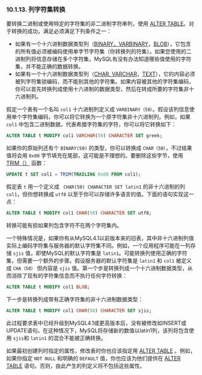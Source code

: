 ### 10.1.13. 列字符集转换

要转换二进制或使用特定的字符集的非二进制字符串列，使用 [ALTER TABLE]()。对于转换的成功，满足必须满足下列条件之一：

* 如果有一个十六进制数据类型列（[BINARY，VARBINARY]()，[BLOB]()），它包含的所有值必须被编码使用单字节字符集（你转换列的符集）。如果您使用的二进制列将信息存储在多个字符集，MySQL有没有办法知道哪些值使用的字符集，并不能正确的数据转换。
* 如果有一个十六进制数据类型列（[CHAR, VARCHAR]()，[TEXT]()），它的内容必须被列字符集锁编码，而不能别其他的字符集。如果内容被其他的字符集编码，你可以首先转换列成使用十六进制的数据类型，然后在转成所要的字符集非十六进制列。

假定一个表有一个名叫 `col1` 十六进制列定义成 `VARBINARY（50）`。假设该列信息使用单个字符集编码，你可以将它转换为一个原字符集非十六进制列。例如，如果 `col1` 中包含二进制数据，代表希腊字符集的字符，你可以将它转换如下：

```sql
ALTER TABLE t MODIFY col1 VARCHAR(50) CHARACTER SET greek;
```

如果你的原始列还有个 `BINARY(50)` 的类型，你可以转换成 `CHAR（50）`，不过结果值将会用 `0x00` 字节填充在尾部，这可能是不理想的。要删除这些字节，使用 [TRIM（）]() 函数：

```sql
UPDATE t SET col1 = TRIM(TRAILING 0x00 FROM col1);
```

假定表 `t` 用一个定义成 ` CHAR(50) CHARACTER SET latin1` 的非十六进制的列 `col1`，但你想转换成 `utf8` 以至于你可以存储许多语言的值。下面的语句实现这一点：

```sql
ALTER TABLE t MODIFY col1 CHAR(50) CHARACTER SET utf8;
```

转换可能有损如果列包含字符不在两个字符集内。

一个特殊情况是，如果你有从MySQL4.1以前版本来的旧表，其中非十六进制列值实际上编码字符集与服务器的默认字符集不同。例如，一个应用程序可能在一列存储 `sjis` 值，即使MySQL的默认字符集是 `latin1`。可能转换列使用正确的字符集，但需要一个额外的步骤。假设服务器的默认字符集是 `latin1` 和 `col1` 被定义成 `CHA（50）` 但内容是 `sjis` 值。第一个步是转换列成一个十六进制数据类型，从而消除了现有的字符集信息而不执行任何字符转换：

```sql
ALTER TABLE t MODIFY col1 BLOB;
```

下一步是转换列成带有正确字符集的非十六进制数据类型：

```sql
ALTER TABLE t MODIFY col1 CHAR(50) CHARACTER SET sjis;
```

此过程要求表中已经升级到MySQL4.1或更高版本后，没有被修改如INSERT或UPDATE语句。在这种情况下，MySQL将存储新的数值以latin1列，该列将包含使用 `sjis`和 `latin1` 的混合不能被正确转换。

如果最初创建列时指定的属性，修改表时你也应该指定用 [ALTER TABLE]() 。例如，如果你指定 `NOT NULL` 和明确的 `DEFAULT` 值，你也应该为他们提供在 [ALTER TABLE]() 语句。否则，由此产生的列定义将不包括这些属性。
